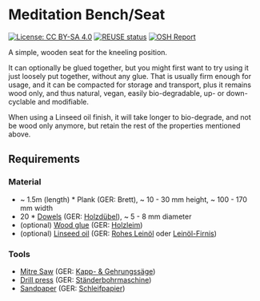 <!--
SPDX-FileCopyrightText: 2021 Robin Vobruba <hoijui.quaero@gmail.com>

SPDX-License-Identifier: CC0-1.0
-->

# Meditation Bench/Seat

[![License: CC BY-SA 4.0](
    https://img.shields.io/badge/License-CC%20BY--SA%204.0-blue.svg)](
    https://creativecommons.org/licenses/by-sa/4.0/)
[![REUSE status](
    https://api.reuse.software/badge/github.com/hoijui/MeditationBench)](
    https://api.reuse.software/info/github.com/hoijui/MeditationBench)
[![OSH Report](
   https://img.shields.io/badge/OSH-Report-yellow)](
   https://hoijui.github.io/MeditationBench/osh-report.html)

A simple, wooden seat for the kneeling position.

It can optionally be glued together,
but you might first want to try using it just loosely put together,
without any glue.
That is usually firm enough for usage,
and it can be compacted for storage and transport,
plus it remains wood only,
and thus natural, vegan, easily bio-degradable, up- or down-cyclable and modifiable.

When using a Linseed oil finish,
it will take longer to bio-degrade,
and not be wood only anymore,
but retain the rest of the properties mentioned above.

## Requirements

### Material

* ~ 1.5m (length) * Plank (GER: Brett), ~ 10 - 30 mm height, ~ 100 - 170 mm width
* 20 * [Dowels](https://en.wikipedia.org/wiki/Dowel)
  (GER: [Holzdübel](https://de.wikipedia.org/wiki/Holzd%C3%BCbel)), ~ 5 - 8 mm diameter
* (optional) [Wood glue](https://en.wikipedia.org/wiki/Wood_glue#Casein)
  (GER: [Holzleim](https://de.wikipedia.org/wiki/Holzleim#Kaseinleim))
* (optional) [Linseed oil](https://en.wikipedia.org/wiki/Linseed_oil#Wood_finish)
  (GER: [Rohes Leinöl](https://de.wikipedia.org/wiki/Lein%C3%B6l#Rohes_Lein%C3%B6l)
  oder [Leinöl-Firnis](https://de.wikipedia.org/wiki/Lein%C3%B6l#Lein%C3%B6lfirnis()))

### Tools

* [Mitre Saw](https://en.wikipedia.org/wiki/Miter_saw)
  (GER: [Kapp- & Gehrungssäge](https://en.wikipedia.org/wiki/Miter_saw))
* [Drill press](https://de.wikipedia.org/wiki/St%C3%A4nderbohrmaschine)
  (GER: [Ständerbohrmaschine](https://de.wikipedia.org/wiki/St%C3%A4nderbohrmaschine))
* [Sandpaper](https://en.wikipedia.org/wiki/Sandpaper)
  (GER: [Schleifpapier](https://de.wikipedia.org/wiki/Schleifpapier))
